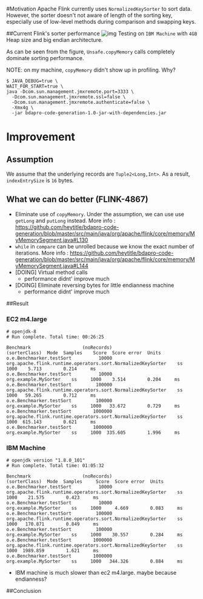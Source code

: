 #Motivation
Apache Flink currently uses `NormalizedKeySorter` to sort data. However, the
sorter doesn't not aware of length of the sorting key, especially use of low-level methods during comparison and swapping keys.

##Current Flink's sorter performance
![img](http://i.imgur.com/tI9Awpi.png)
Testing on `IBM Machine` with `4GB` Heap size and big endian architecture.

As can be seen from the figure, `Unsafe.copyMemory` calls completely dominate sorting performance.

NOTE: on my machine, `copyMemory` didn't show up in profiling. Why?

```
$ JAVA_DEBUG=true \
WAIT_FOR_START=true \
java -Dcom.sun.management.jmxremote.port=3333 \
  -Dcom.sun.management.jmxremote.ssl=false \
  -Dcom.sun.management.jmxremote.authenticate=false \
  -Xmx4g \
  -jar bdapro-code-generation-1.0-jar-with-dependencies.jar
```

# Improvement
## Assumption
We assume that the underlying records are `Tuple2<Long,Int>`. As a result, `indexEntrySize` is `16` bytes.

## What we can do better (FLINK-4867)
- Eliminate use of `copyMemory`. Under the assumption, we can use use `getLong` and `putLong` instead.
More info : https://github.com/heytitle/bdapro-code-generation/blob/master/src/main/java/org/apache/flink/core/memory/MyMemorySegment.java#L130
- `while` in `compare` can be unrolled because we know the exact number of iterations.
More info : https://github.com/heytitle/bdapro-code-generation/blob/master/src/main/java/org/apache/flink/core/memory/MyMemorySegment.java#L144
- [DOING] Virtual method calls
  - performance didnt' improve much
- [DOING] Eliminate reversing bytes for little endianness machine
  - performance didnt' improve much

##Result
### EC2 m4.large
```
# openjdk-8
# Run complete. Total time: 00:26:25

Benchmark                   (noRecords)                                                (sorterClass)  Mode  Samples    Score  Score error  Units
o.e.Benchmarker.testSort          10000  org.apache.flink.runtime.operators.sort.NormalizedKeySorter    ss     1000    5.713        0.214     ms
o.e.Benchmarker.testSort          10000                                         org.example.MySorter    ss     1000    3.514        0.204     ms
o.e.Benchmarker.testSort         100000  org.apache.flink.runtime.operators.sort.NormalizedKeySorter    ss     1000   59.265        0.712     ms
o.e.Benchmarker.testSort         100000                                         org.example.MySorter    ss     1000   33.672        0.729     ms
o.e.Benchmarker.testSort        1000000  org.apache.flink.runtime.operators.sort.NormalizedKeySorter    ss     1000  615.143        0.621     ms
o.e.Benchmarker.testSort        1000000                                         org.example.MySorter    ss     1000  335.605        1.996     ms
```

### IBM Machine
```
# openjdk version "1.8.0_101"
# Run complete. Total time: 01:05:32

Benchmark                   (noRecords)                                                (sorterClass)  Mode  Samples     Score  Score error  Units
o.e.Benchmarker.testSort          10000  org.apache.flink.runtime.operators.sort.NormalizedKeySorter    ss     1000    21.575        0.423     ms
o.e.Benchmarker.testSort          10000                                         org.example.MySorter    ss     1000     4.669        0.083     ms
o.e.Benchmarker.testSort         100000  org.apache.flink.runtime.operators.sort.NormalizedKeySorter    ss     1000   170.871        0.849     ms
o.e.Benchmarker.testSort         100000                                         org.example.MySorter    ss     1000    30.557        0.284     ms
o.e.Benchmarker.testSort        1000000  org.apache.flink.runtime.operators.sort.NormalizedKeySorter    ss     1000  1989.859        1.621     ms
o.e.Benchmarker.testSort        1000000                                         org.example.MySorter    ss     1000   344.326        0.884     ms
```
- IBM machine is much slower than ec2 m4.large. maybe because endianness?

##Conclusion
